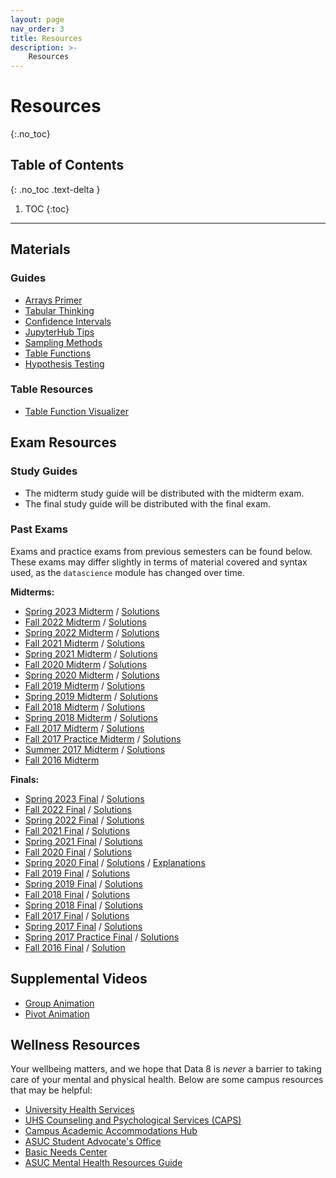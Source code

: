 ```yaml
---
layout: page
nav_order: 3
title: Resources
description: >-
    Resources
---
```


# Resources
{:.no_toc}

## Table of Contents
{: .no_toc .text-delta }

1. TOC
{:toc}

---

## Materials

### Guides
* [Arrays Primer](https://drive.google.com/file/d/1SzpKe_SnFf9_mkLyhETz5-AiaBJBYJDv/view?usp=sharing)
* [Tabular Thinking](https://drive.google.com/file/d/1D9PXUgDLXjFBXZoyGVSKpzk0nKQziDTP/view?usp=sharing)
* [Confidence Intervals](https://drive.google.com/file/d/1MTHu81FjF2SKps4a6x_N_sMWcFs2APx4/view?usp=sharing)
* [JupyterHub Tips](https://drive.google.com/file/d/1vA4x3RIwCq8jY4KvTRpqrnmASS7Se1Bn/view?usp=sharing)
* [Sampling Methods](https://drive.google.com/file/d/1k8uNN0Bg7J0BTgK-0Z5glDNtd_5FTJQl/view?usp=sharing)
* [Table Functions](https://drive.google.com/file/d/1j2hjhweJdGWW0EdvmjGHsXFUatXIZax4/view?usp=sharing)
* [Hypothesis Testing](https://drive.google.com/file/d/1s9e252XRIUYxNeI8dNG4D0f8B9iwEv6x/view?usp=sharing)

### Table Resources
* [Table Function Visualizer](https://www.data8.org/interactive_table_functions/)

## Exam Resources

### Study Guides
* The midterm study guide will be distributed with the midterm exam.
* The final study guide will be distributed with the final exam.

### Past Exams
Exams and practice exams from previous semesters can be found below. These exams may differ slightly in terms of material covered and syntax used, as the `datascience` module has changed over time.

**Midterms:**
* [Spring 2023 Midterm](https://docs.google.com/viewer?url=https://github.com/data-8/archived-exams/raw/master/data8-sp23-midterm.pdf) / [Solutions](https://docs.google.com/viewer?url=https://github.com/data-8/archived-exams/raw/master/data8-sp23-midterm-solutions.pdf)
* [Fall 2022 Midterm](https://drive.google.com/file/d/1cCFMvWll17mTdDGG2-bxBfdGh1aBxYFp/view?usp=sharing) / [Solutions](https://drive.google.com/file/d/1xzMslru7cYuq4pFWEdI-KIlB_h0vEmq5/view?usp=sharing)
* [Spring 2022 Midterm](https://docs.google.com/viewer?url=https://github.com/data-8/archived-exams/raw/master/data8-sp22-midterm.pdf) / [Solutions](https://docs.google.com/viewer?url=https://github.com/data-8/archived-exams/raw/master/data8-sp22-midterm-solution.pdf)
* [Fall 2021 Midterm](https://docs.google.com/viewer?url=https://github.com/data-8/archived-exams/raw/master/data8-fa21-midterm.pdf) / [Solutions](https://docs.google.com/viewer?url=https://github.com/data-8/archived-exams/raw/master/data8-fa21-midterm-solutions.pdf)
* [Spring 2021 Midterm](https://docs.google.com/viewer?url=https://github.com/data-8/archived-exams/raw/master/data8-sp21-midterm.pdf) / [Solutions](https://docs.google.com/viewer?url=https://github.com/data-8/archived-exams/raw/master/data8-sp21-midterm-solutions.pdf)
* [Fall 2020 Midterm](https://docs.google.com/viewer?url=https://github.com/data-8/archived-exams/raw/master/data8-fa20-midterm.pdf) / [Solutions](https://docs.google.com/viewer?url=https://github.com/data-8/archived-exams/raw/master/data8-fa20-midterm-solution.pdf)
* [Spring 2020 Midterm](https://docs.google.com/viewer?url=https://github.com/data-8/archived-exams/raw/master/data8-sp20-midterm.pdf) / [Solutions](https://docs.google.com/viewer?url=https://github.com/data-8/archived-exams/raw/master/data8-sp20-midterm-sols.pdf)
* [Fall 2019 Midterm](https://docs.google.com/viewer?url=https://github.com/data-8/archived-exams/raw/master/data8-fa19-midterm.pdf) / [Solutions](https://docs.google.com/viewer?url=https://github.com/data-8/archived-exams/raw/master/data8-fa19-midterm-solutions.pdf)
* [Spring 2019 Midterm](https://docs.google.com/viewer?url=https://github.com/data-8/archived-exams/raw/master/data8-sp19-midterm.pdf) / [Solutions](https://docs.google.com/viewer?url=https://github.com/data-8/archived-exams/raw/master/data8-sp19-midterm-sols.pdf)
* [Fall 2018 Midterm](https://docs.google.com/viewer?url=https://github.com/data-8/archived-exams/raw/master/data8-fa18-midterm.pdf) / [Solutions](https://docs.google.com/viewer?url=https://github.com/data-8/archived-exams/raw/master/data8-fa18-midterm-sols.pdf)
* [Spring 2018 Midterm](https://docs.google.com/viewer?url=https://github.com/data-8/archived-exams/raw/master/data8-sp18-midterm.pdf) / [Solutions](https://docs.google.com/viewer?url=https://github.com/data-8/archived-exams/raw/master/data8-sp18-midterm-sols.pdf)
* [Fall 2017 Midterm](https://docs.google.com/viewer?url=https://github.com/data-8/archived-exams/raw/master/data8-sp17-midterm.pdf) / [Solutions](https://docs.google.com/viewer?url=https://github.com/data-8/archived-exams/raw/master/data8-sp17-midterm-solution.pdf)
* [Fall 2017 Practice Midterm](https://docs.google.com/viewer?url=https://github.com/data-8/archived-exams/raw/master/data8-sp17-practice.pdf) / [Solutions](https://docs.google.com/viewer?url=https://github.com/data-8/archived-exams/raw/master/data8-sp17-practice-solution.pdf)
* [Summer 2017 Midterm](https://docs.google.com/viewer?url=https://github.com/data-8/archived-exams/raw/master/data8-su17-midterm.pdf) / [Solutions](https://docs.google.com/viewer?url=https://github.com/data-8/archived-exams/raw/master/data8-su17-midterm-solution.pdf)
* [Fall 2016 Midterm](https://docs.google.com/viewer?url=https://github.com/data-8/archived-exams/raw/master/data8-fa16-midterm.pdf)

**Finals:**
* [Spring 2023 Final](https://docs.google.com/viewer?url=https://github.com/data-8/archived-exams/raw/master/data8-sp23-final.pdf) / [Solutions](https://docs.google.com/viewer?url=https://github.com/data-8/archived-exams/raw/master/data8-sp23-final-sol.pdf)
* [Fall 2022 Final](https://drive.google.com/file/d/1lMEUafOXIJvWw0Fh_zo2XeE44EMAhC9m/view?usp=sharing) / [Solutions](https://drive.google.com/file/d/1eiJExTi-4dHQry6aQ1L_a4zRWeJtbkzM/view?usp=sharing)
* [Spring 2022 Final](https://docs.google.com/viewer?url=https://github.com/data-8/archived-exams/raw/master/data8-sp22-final.pdf) / [Solutions](https://docs.google.com/viewer?url=https://github.com/data-8/archived-exams/raw/master/data8-sp22-final-sols.pdf)
* [Fall 2021 Final](https://docs.google.com/viewer?url=https://github.com/data-8/archived-exams/raw/master/data8-fa21-final.pdf) / [Solutions](https://docs.google.com/viewer?url=https://github.com/data-8/archived-exams/raw/master/data8-fa21-final-solns.pdf)
* [Spring 2021 Final](https://docs.google.com/viewer?url=https://github.com/data-8/archived-exams/raw/master/data8-sp21-final.pdf) / [Solutions](https://docs.google.com/viewer?url=https://github.com/data-8/archived-exams/raw/master/data8-sp21-final-sols.pdf)
* [Fall 2020 Final](https://docs.google.com/viewer?url=https://github.com/data-8/archived-exams/raw/master/data8-fa20-final.pdf) / [Solutions](https://docs.google.com/viewer?url=https://github.com/data-8/archived-exams/raw/master/data8-fa20-final-solns.pdf)
* [Spring 2020 Final](https://docs.google.com/viewer?url=https://github.com/data-8/archived-exams/raw/master/data8-sp20-final.pdf) / [Solutions](https://docs.google.com/viewer?url=https://github.com/data-8/archived-exams/raw/master/data8-sp20-final-sols.pdf) / [Explanations](https://docs.google.com/document/d/1WqgRDDwyL98Y4WROVURR2-EWjmTXJTPczpT662XIkk4/edit?usp=sharing)
* [Fall 2019 Final](https://docs.google.com/viewer?url=https://github.com/data-8/archived-exams/raw/master/data8-fa19-final.pdf) / [Solutions](https://docs.google.com/viewer?url=https://github.com/data-8/archived-exams/raw/master/data8-fa19-final-solution.pdf)
* [Spring 2019 Final](https://docs.google.com/viewer?url=https://github.com/data-8/archived-exams/raw/master/data8-sp19-final.pdf) / [Solutions](https://docs.google.com/viewer?url=https://github.com/data-8/archived-exams/raw/master/data8-sp19-final-sol.pdf)
* [Fall 2018 Final](https://docs.google.com/viewer?url=https://github.com/data-8/archived-exams/raw/master/data8-fa18-final.pdf) / [Solutions](https://docs.google.com/viewer?url=https://github.com/data-8/archived-exams/raw/master/data8-fa18-final-solution.pdf)
* [Spring 2018 Final](https://docs.google.com/viewer?url=https://github.com/data-8/archived-exams/raw/master/data8-sp18-final.pdf) / [Solutions](https://docs.google.com/viewer?url=https://github.com/data-8/archived-exams/raw/master/data8-sp18-final-sols.pdf)
* [Fall 2017 Final](https://docs.google.com/viewer?url=https://github.com/data-8/archived-exams/raw/master/data8-fa17-final.pdf) / [Solutions](https://docs.google.com/viewer?url=https://github.com/data-8/archived-exams/raw/master/data8-fa17-final-sols.pdf)
* [Spring 2017 Final](https://docs.google.com/viewer?url=https://github.com/data-8/archived-exams/raw/master/data8-sp17-final.pdf) / [Solutions](https://docs.google.com/viewer?url=https://github.com/data-8/archived-exams/raw/master/data8-sp17-final-solution.pdf)
* [Spring 2017 Practice Final](https://docs.google.com/viewer?url=https://github.com/data-8/archived-exams/raw/master/data8-sp17-practice-final.pdf) / [Solutions](https://docs.google.com/viewer?url=https://github.com/data-8/archived-exams/raw/master/data8-sp17-practice-final-solution.pdf)
* [Fall 2016 Final](https://docs.google.com/viewer?url=https://github.com/data-8/archived-exams/raw/master/data8-fa16-final.pdf) / [Solution](https://docs.google.com/viewer?url=https://github.com/data-8/archived-exams/raw/master/data8-fa16-final-sols.pdf)

## Supplemental Videos
* [Group Animation](https://drive.google.com/file/d/1kOVPDuMt68I62qlhPKrVYTY5VQl7MYJm/view?usp=sharing)
* [Pivot Animation](https://drive.google.com/file/d/1aOFG3n8pOlQSJrAr3kMI9AofhMykNKbX/view?usp=sharing)

## Wellness Resources

Your wellbeing matters, and we hope that Data 8 is _never_ a barrier to taking care of your mental and physical health. Below are some campus resources that may be helpful:

* [University Health Services](https://uhs.berkeley.edu/)
* [UHS Counseling and Psychological Services (CAPS)](https://uhs.berkeley.edu/caps)
* [Campus Academic Accommodations Hub](https://evcp.berkeley.edu/programs-resources/academic-accommodations-hub)
* [ASUC Student Advocate's Office](https://advocate.berkeley.edu/)
* [Basic Needs Center](https://basicneeds.berkeley.edu/)
* [ASUC Mental Health Resources Guide](https://asuc.org/wp-content/uploads/2018/02/Mental-Health-Resources.pdf)

<script src="../assets/darkmode.js"></script>
<script>
  window.addEventListener("DOMContentLoaded", (event) => {
    onLoad();
});
</script>